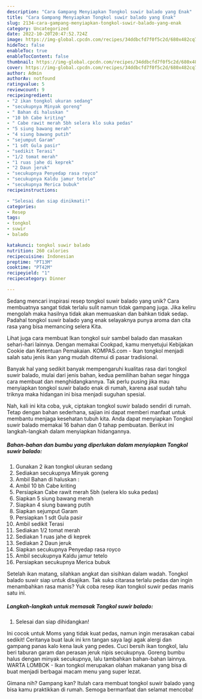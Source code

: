 ```yaml
---
description: "Cara Gampang Menyiapkan Tongkol suwir balado yang Enak"
title: "Cara Gampang Menyiapkan Tongkol suwir balado yang Enak"
slug: 2134-cara-gampang-menyiapkan-tongkol-suwir-balado-yang-enak
category: Uncategorized
date: 2022-10-20T20:47:52.724Z
image: https://img-global.cpcdn.com/recipes/34ddbcfd7f0f5c2d/680x482cq70/tongkol-suwir-balado-foto-resep-utama.jpg
hideToc: false
enableToc: true
enableTocContent: false
thumbnail: https://img-global.cpcdn.com/recipes/34ddbcfd7f0f5c2d/680x482cq70/tongkol-suwir-balado-foto-resep-utama.jpg
cover: https://img-global.cpcdn.com/recipes/34ddbcfd7f0f5c2d/680x482cq70/tongkol-suwir-balado-foto-resep-utama.jpg
author: Admin
authorAv: notfound
ratingvalue: 5
reviewcount: 9
recipeingredient:
- "2 ikan tongkol ukuran sedang"
- "secukupnya Minyak goreng"
- " Bahan di haluskan "
- "10 bh Cabe kriting"
- " Cabe rawit merah 5bh selera klo suka pedas"
- "5 siung bawang merah"
- "4 siung bawang putih"
- "sejumput Garam"
- "1 sdt Gula pasir"
- "sedikit Terasi"
- "1/2 tomat merah"
- "1 ruas jahe di keprek"
- "2 Daun jeruk"
- "secukupnya Penyedap rasa royco"
- "secukupnya Kaldu jamur tetelo"
- "secukupnya Merica bubuk"
recipeinstructions:

- "Selesai dan siap dinikmati!"
categories:
- Resep
tags:
- tongkol
- suwir
- balado

katakunci: tongkol suwir balado 
nutrition: 260 calories
recipecuisine: Indonesian
preptime: "PT13M"
cooktime: "PT42M"
recipeyield: "1"
recipecategory: Dinner

---
```





Sedang mencari inspirasi resep tongkol suwir balado yang unik? Cara membuatnya sangat tidak terlalu sulit namun tidak gampang juga. Jika keliru mengolah maka hasilnya tidak akan memuaskan dan bahkan tidak sedap. Padahal tongkol suwir balado yang enak selayaknya punya aroma dan cita rasa yang bisa memancing selera Kita.





Lihat juga cara membuat Ikan tongkol suir sambel balado dan masakan sehari-hari lainnya. Dengan memakai Cookpad, kamu menyetujui Kebijakan Cookie dan Ketentuan Pemakaian. KOMPAS.com - Ikan tongkol menjadi salah satu jenis ikan yang mudah ditemui di pasar tradisional.

Banyak hal yang sedikit banyak mempengaruhi kualitas rasa dari tongkol suwir balado, mulai dari jenis bahan, kedua pemilihan bahan segar hingga cara membuat dan menghidangkannya. Tak perlu pusing jika mau menyiapkan tongkol suwir balado enak di rumah, karena asal sudah tahu triknya maka hidangan ini bisa menjadi suguhan spesial.






Nah, kali ini kita coba, yuk, ciptakan tongkol suwir balado sendiri di rumah. Tetap dengan bahan sederhana, sajian ini dapat memberi manfaat untuk membantu menjaga kesehatan tubuh kita. Anda dapat menyiapkan Tongkol suwir balado memakai 16 bahan dan 0 tahap pembuatan. Berikut ini langkah-langkah dalam menyiapkan hidangannya.

<!--inarticleads1-->

##### Bahan-bahan dan bumbu yang diperlukan dalam menyiapkan Tongkol suwir balado:

1. Gunakan 2 ikan tongkol ukuran sedang
1. Sediakan secukupnya Minyak goreng
1. Ambil  Bahan di haluskan :
1. Ambil 10 bh Cabe kriting
1. Persiapkan  Cabe rawit merah 5bh (selera klo suka pedas)
1. Siapkan 5 siung bawang merah
1. Siapkan 4 siung bawang putih
1. Siapkan sejumput Garam
1. Persiapkan 1 sdt Gula pasir
1. Ambil sedikit Terasi
1. Sediakan 1/2 tomat merah
1. Sediakan 1 ruas jahe di keprek
1. Sediakan 2 Daun jeruk
1. Siapkan secukupnya Penyedap rasa royco
1. Ambil secukupnya Kaldu jamur tetelo
1. Persiapkan secukupnya Merica bubuk


Setelah ikan matang, silahkan angkat dan sisihkan dalam wadah. Tongkol balado suwir siap untuk disajikan. Tak suka citarasa terlalu pedas dan ingin menambahkan rasa manis? Yuk coba resep ikan tongkol suwir pedas manis satu ini. 

<!--inarticleads2-->

##### Langkah-langkah untuk memasak Tongkol suwir balado:


1. Selesai dan siap dihidangkan!

Ini cocok untuk Moms yang tidak kuat pedas, namun ingin merasakan cabai sedikit! Ceritanya buat lauk ini krn tangan saya lagi agak alergi dan gampang panas kalo kena lauk yang pedes. Cuci bersih ikan tongkol, lalu beri taburan garam dan perasan jeruk nipis secukupnya. Goreng bumbu halus dengan minyak secukupnya, lalu tambahkan bahan-bahan lainnya. WARTA LOMBOK - Ikan tongkol merupakan olahan makanan yang bisa di buat menjadi berbagai macam menu yang super lezat. 

Gimana nih? Gampang kan? Itulah cara membuat tongkol suwir balado yang bisa kamu praktikkan di rumah. Semoga bermanfaat dan selamat mencoba!
